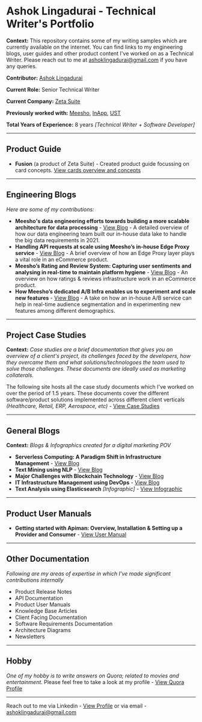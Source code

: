 # Ashok Lingadurai - Technical Writer's Portfolio

**Context:** This repository contains some of my writing samples which are currently available on the internet. You can find links to my engineering blogs, user guides and other product content I've worked on as a Technical Writer. Please reach out to me at ashoklingadurai@gmail.com if you have any queries. 

**Contributor:** [Ashok Lingadurai](https://www.linkedin.com/in/ashok-lingadurai-32063865/)

**Current Role:** Senior Technical Writer

**Current Company:** [Zeta Suite](https://www.zeta.tech/in)

**Previously worked with:** [Meesho](https://meesho.io/), [InApp](https://inapp.com/), [UST](https://www.ust.com/)

**Total Years of Experience:** 8 years *[Technical Writer + Software Developer]*

___

## Product Guide
* **Fusion** (a product of Zeta Suite) - Created product guide focussing on card concepts. [View cards overview and concepts](https://fusion.tech/in/docs/cards/card-overview/)

___

## Engineering Blogs
*Here are some of my contributions:*

* **Meesho's data engineering efforts towards building a more scalable architecture for data processing** - [View Blog](https://medium.com/meesho-tech/solving-meeshos-big-data-requirements-using-delta-lake-4ac100dd6723) - A detailed overview of how our data engineering team built our in-house data lake to handle the big data requirements in 2021.
* **Handling API requests at scale using Meesho’s in-house Edge Proxy service** - [View Blog](https://medium.com/meesho-tech/handling-api-requests-at-scale-using-meeshos-in-house-edge-proxy-service-a77e1e18627b) - A brief overview of how an Edge Proxy layer plays a vital role in an eCommerce product.
* **Meesho’s Rating and Review System: Capturing user sentiments and analysing in real-time to maintain platform hygiene** - [View Blog](https://medium.com/meesho-tech/meeshos-rating-and-review-system-a-tech-perspective-17d3614070ad) - An overview on how ratings & reviews infrastructure work in an eCommerce product.
* **How Meesho’s dedicated A/B Infra enables us to experiment and scale new features** - [View Blog](https://medium.com/meesho-tech/meeshos-dedicated-a-b-infra-enables-us-to-experiment-and-scale-new-features-99f2c2a508ad) - A take on how an in-house A/B service can help in real-time audience segmentation and in experimenting new features among different demographics.

___

## Project Case Studies
**Context:** *Case studies are a brief documentation that gives you an overview of a client's project, its challenges faced by the developers, how they overcame them and what solutions/technologoes the team used to solve those challenges. These documents are ideally used as marketing collaterals.*

The following site hosts all the case study documents which I've worked on over the period of 1.5 years. These documents cover the different software/product solutions implemented across different client verticals *(Healthcare, Retail, ERP, Aerospace, etc)* - [View Case Studies](https://inapp.com/resources/case-studies/)

___

## General Blogs
**Context:** *Blogs & Infographics created for a digital marketing POV*
* **Serverless Computing: A Paradigm Shift in Infrastructure Management** - [View Blog](https://inapp.com/serverless-computing-a-paradigm-shift-in-infrastructure-management/)
* **Text Mining using NLP** - [View Blog](https://inapp.com/3-business-benefits-from-text-mining-using-nlp-2/)
* **Major Challenges with Blockchain Technology** - [View Blog](https://inapp.com/3-major-challenges-associated-with-blockchain/)
* **IT Infrastructure Management using DevOps** - [View Blog](https://inapp.com/it-infrastructure-management-using-devops/)
* **Text Analysis using Elasticsearch** *[Infographic]* - [View Infographic](https://inapp.com/text-analysis-and-natural-language-processing-using-elasticsearch/)

___

## Product User Manuals
* **Getting started with Apiman: Overview, Installation & Setting up a Provider and Consumer** - [View User Manual](https://github.com/ashoklingadurai/redhat_apiman_user_manual/blob/master/Apiman_Getting_Started.adoc)

___

## Other Documentation
*Following are my areas of expertise in which I've made significant contributions internally*
* Product Release Notes
* API Documentation
* Product User Manuals
* Knowledge Base Articles
* Client Facing Documentation
* Software Requirements Documentation
* Architecture Diagrams
* Newsletters

___

## Hobby
*One of my hobby is to write answers on Quora; related to movies and entertainment.* Please feel free to take a look at my profile - [View Quora Profile](https://www.quora.com/profile/%E0%AE%85%E0%AE%9A%E0%AF%87%E0%AE%BE%E0%AE%95%E0%AF%8D-%E0%AE%B2%E0%AE%BF%E0%AE%99%E0%AF%8D%E0%AE%95%E0%AE%A4%E0%AF%81%E0%AE%B0%E0%AF%88-Ashok-Lingadurai)

___
Reach out to me via Linkedin - [View Profile](https://www.linkedin.com/in/ashok-lingadurai-32063865/)
or via email - ashoklingadurai@gmail.com


